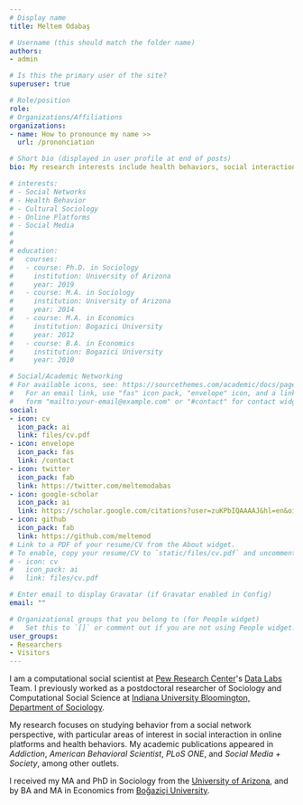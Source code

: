 ```yaml
---
# Display name
title: Meltem Odabaş

# Username (this should match the folder name)
authors:
- admin

# Is this the primary user of the site?
superuser: true

# Role/position
role: 
# Organizations/Affiliations
organizations:
- name: How to pronounce my name >>
  url: /prononciation

# Short bio (displayed in user profile at end of posts)
bio: My research interests include health behaviors, social interaction in online platforms and public opinion formation.

# interests:
# - Social Networks
# - Health Behavior
# - Cultural Sociology
# - Online Platforms
# - Social Media
# 
# 
# education:
#   courses:
#   - course: Ph.D. in Sociology
#     institution: University of Arizona
#     year: 2019
#   - course: M.A. in Sociology
#     institution: University of Arizona
#     year: 2014
#   - course: M.A. in Economics
#     institution: Bogazici University
#     year: 2012
#   - course: B.A. in Economics
#     institution: Bogazici University
#     year: 2010

# Social/Academic Networking
# For available icons, see: https://sourcethemes.com/academic/docs/page-builder/#icons
#   For an email link, use "fas" icon pack, "envelope" icon, and a link in the
#   form "mailto:your-email@example.com" or "#contact" for contact widget.
social:
- icon: cv
  icon_pack: ai
  link: files/cv.pdf
- icon: envelope
  icon_pack: fas
  link: /contact
- icon: twitter
  icon_pack: fab
  link: https://twitter.com/meltemodabas
- icon: google-scholar
  icon_pack: ai
  link: https://scholar.google.com/citations?user=zuKPbIQAAAAJ&hl=en&oi=ao
- icon: github
  icon_pack: fab
  link: https://github.com/meltemod
# Link to a PDF of your resume/CV from the About widget.
# To enable, copy your resume/CV to `static/files/cv.pdf` and uncomment the lines below.
# - icon: cv
#   icon_pack: ai
#   link: files/cv.pdf

# Enter email to display Gravatar (if Gravatar enabled in Config)
email: ""

# Organizational groups that you belong to (for People widget)
#   Set this to `[]` or comment out if you are not using People widget.
user_groups:
- Researchers
- Visitors
---
```


I am a computational social scientist at [Pew Research Center](https://www.pewresearch.org/)'s [Data Labs](https://www.pewresearch.org/methods/about-data-labs/) Team. I previously worked as a postdoctoral researcher of Sociology and Computational Social Science at [Indiana University Bloomington, Department of Sociology](https://sociology.indiana.edu/index.html). 

My research focuses on studying behavior from a social network perspective, with particular areas of interest in social interaction in online platforms and health behaviors. My academic publications appeared in *Addiction*, *American Behavioral Scientist*, *PLoS ONE*, and *Social Media + Society*, among other outlets.

I received my MA and PhD in Sociology from the [University of Arizona](https://sociology.arizona.edu/), and by BA and MA in Economics from [Boğaziçi University](https://econ.boun.edu.tr/).


